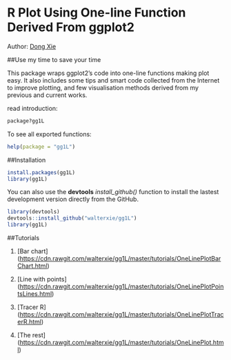 # R Plot Using One-line Function Derived From ggplot2 

Author: [Dong Xie](https://www.cs.auckland.ac.nz/~walter/)

##Use my time to save your time

This package wraps ggplot2’s code into one-line functions making plot easy. 
It also includes some tips and smart code collected from the Internet 
to improve plotting, 
and few visualisation methods derived from my previous and current works.

read introduction:
```R
package?gg1L
```

To see all exported functions:
```R
help(package = "gg1L")
```

##Installation

```R
install.packages(gg1L)
library(gg1L)
```

You can also use the **devtools** *install\_github()* function to install the lastest development version directly from the GitHub.

```R
library(devtools)
devtools::install_github("walterxie/gg1L")
library(gg1L)
```

##Tutorials

1. [Bar chart] (https://cdn.rawgit.com/walterxie/gg1L/master/tutorials/OneLinePlotBarChart.html)

2. [Line with points] (https://cdn.rawgit.com/walterxie/gg1L/master/tutorials/OneLinePlotPointsLines.html)

3. [Tracer R] (https://cdn.rawgit.com/walterxie/gg1L/master/tutorials/OneLinePlotTracerR.html)

4. [The rest] (https://cdn.rawgit.com/walterxie/gg1L/master/tutorials/OneLinePlot.html)





